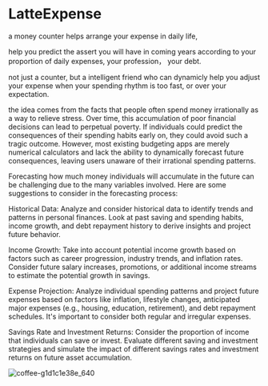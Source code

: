 # LatteExpense

a money counter helps arrange your expense in daily life,

help you predict the assert you will have in coming years according to your proportion of daily expenses, your profession， your debt.

not just a counter, but a intelligent friend who can dynamicly help you adjust your expense when your spending rhythm is too fast, or over your expectation.

the idea comes from the facts that people often spend money irrationally as a way to relieve stress. Over time, this accumulation of poor financial decisions can lead to perpetual poverty. If individuals could predict the consequences of their spending habits early on, they could avoid such a tragic outcome. However, most existing budgeting apps are merely numerical calculators and lack the ability to dynamically forecast future consequences, leaving users unaware of their irrational spending patterns.

Forecasting how much money individuals will accumulate in the future can be challenging due to the many variables involved. Here are some suggestions to consider in the forecasting process:

Historical Data: Analyze and consider historical data to identify trends and patterns in personal finances. Look at past saving and spending habits, income growth, and debt repayment history to derive insights and project future behavior.

Income Growth: Take into account potential income growth based on factors such as career progression, industry trends, and inflation rates. Consider future salary increases, promotions, or additional income streams to estimate the potential growth in savings.

Expense Projection: Analyze individual spending patterns and project future expenses based on factors like inflation, lifestyle changes, anticipated major expenses (e.g., housing, education, retirement), and debt repayment schedules. It's important to consider both regular and irregular expenses.

Savings Rate and Investment Returns: Consider the proportion of income that individuals can save or invest. Evaluate different saving and investment strategies and simulate the impact of different savings rates and investment returns on future asset accumulation.

![coffee-g1d1c1e38e_640](https://github.com/yyuyitian/LatteExpense/assets/95139110/4ca2709f-c5ac-4e56-abac-7a105f1a2853)
